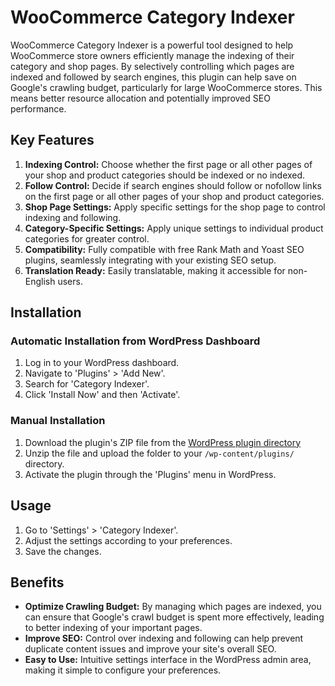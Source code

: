 # WooCommerce Category Indexer

WooCommerce Category Indexer is a powerful tool designed to help WooCommerce store owners efficiently manage the indexing of their category and shop pages. By selectively controlling which pages are indexed and followed by search engines, this plugin can help save on Google's crawling budget, particularly for large WooCommerce stores. This means better resource allocation and potentially improved SEO performance.

## Key Features
1. **Indexing Control:** Choose whether the first page or all other pages of your shop and product categories should be indexed or no indexed.
2. **Follow Control:** Decide if search engines should follow or nofollow links on the first page or all other pages of your shop and product categories.
3. **Shop Page Settings:** Apply specific settings for the shop page to control indexing and following.
4. **Category-Specific Settings:** Apply unique settings to individual product categories for greater control.
5. **Compatibility:** Fully compatible with free Rank Math and Yoast SEO plugins, seamlessly integrating with your existing SEO setup.
6. **Translation Ready:** Easily translatable, making it accessible for non-English users.</li>
## Installation
### Automatic Installation from WordPress Dashboard
1. Log in to your WordPress dashboard.
2. Navigate to 'Plugins' > 'Add New'.
3. Search for 'Category Indexer'.
4. Click 'Install Now' and then 'Activate'.
### Manual Installation
1. Download the plugin's ZIP file from the [WordPress plugin directory](https://wordpress.org/plugins/category-indexer-for-woocommerce/)
2. Unzip the file and upload the folder to your `/wp-content/plugins/` directory.
3. Activate the plugin through the 'Plugins' menu in WordPress.
## Usage
 1. Go to 'Settings' > 'Category Indexer'.
 2.  Adjust the settings according to your preferences.
 3. Save the changes.
## Benefits
 - **Optimize Crawling Budget:** By managing which pages are indexed, you can ensure that Google's crawl budget is spent more effectively, leading to better indexing of your important pages.
 - **Improve SEO:** Control over indexing and following can help prevent duplicate content issues and improve your site's overall SEO.
 - **Easy to Use:** Intuitive settings interface in the WordPress admin area, making it simple to configure your preferences.

